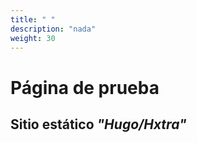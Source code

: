 ```yaml
---
title: " "
description: "nada" 
weight: 30
---
```


# Página de prueba

## Sitio estático ***"Hugo/Hxtra"***
